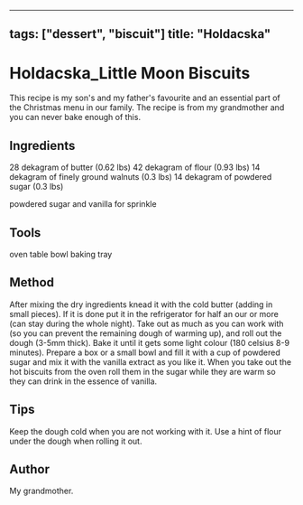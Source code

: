 
---
tags: ["dessert", "biscuit"]
title: "Holdacska"
---

<TagLinks />

# Holdacska_Little Moon Biscuits

This recipe is my son's and my father's favourite and an essential part of the Christmas menu in our family. The recipe is from my grandmother and you can never bake enough of this.  

## Ingredients

28 dekagram of butter (0.62 lbs)
42 dekagram of flour (0.93 lbs)
14 dekagram of finely ground walnuts (0.3 lbs)
14 dekagram of powdered sugar (0.3 lbs)

powdered sugar and vanilla for sprinkle



## Tools

oven
table
bowl
baking tray

## Method

After mixing the dry ingredients knead it with the cold butter 
(adding in small pieces). If it is done put it in the refrigerator
for half an our or more (can stay during the whole night).
Take out as much as you can work with (so you can prevent the remaining 
dough of warming up), and roll out the dough (3-5mm thick). Bake it until 
it gets some light colour (180 celsius 8-9 minutes). 
Prepare a box or a small bowl and fill it with a cup of powdered sugar and mix it with the
vanilla extract as you like it. When you take out the hot biscuits from the oven 
roll them in the sugar while they are warm so they can drink in the 
essence of vanilla. 


## Tips

Keep the dough cold when you are not working with it. 
Use a hint of flour under the dough when rolling it out. 

## Author

My grandmother. 
